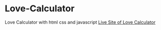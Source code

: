 # Love-Calculator
Love Calculator with html css and javascript
[Live Site of Love Calculator](https://kanyshaiosmonova.github.io/Web-Development-Bootcamp-Projects/Love-Calculator)
